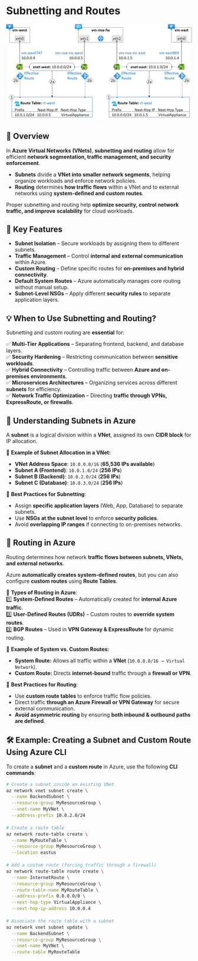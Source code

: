 # Subnetting and Routes

<img src="https://github.com/hanadisa/Hanad-DevOps-Learning/blob/main/My-DevOps-Journey/Azure/Notes/Images/routing-subnets.jpg?raw=true" alt="Azure Subnetting and Routing Diagram" width="600"/>

## 📌 Overview  
In **Azure Virtual Networks (VNets)**, **subnetting and routing** allow for efficient **network segmentation, traffic management, and security enforcement**.  

- **Subnets** divide a **VNet into smaller network segments**, helping organize workloads and enforce network policies.  
- **Routing** determines **how traffic flows** within a VNet and to external networks using **system-defined and custom routes**.  

Proper subnetting and routing help **optimize security, control network traffic, and improve scalability** for cloud workloads.  

## 🔹 Key Features  
- **Subnet Isolation** – Secure workloads by assigning them to different subnets.  
- **Traffic Management** – Control **internal and external communication** within Azure.  
- **Custom Routing** – Define specific routes for **on-premises and hybrid connectivity**.  
- **Default System Routes** – Azure automatically manages core routing without manual setup.  
- **Subnet-Level NSGs** – Apply different **security rules** to separate application layers.  

## 💡 When to Use Subnetting and Routing?  
Subnetting and custom routing are **essential** for:  

✅ **Multi-Tier Applications** – Separating frontend, backend, and database layers.  
✅ **Security Hardening** – Restricting communication between **sensitive workloads**.  
✅ **Hybrid Connectivity** – Controlling traffic between **Azure and on-premises environments**.  
✅ **Microservices Architectures** – Organizing services across different **subnets** for efficiency.  
✅ **Network Traffic Optimization** – Directing **traffic through VPNs, ExpressRoute, or firewalls**.  

## 🔹 Understanding Subnets in Azure  
A **subnet** is a logical division within a **VNet**, assigned its own **CIDR block** for IP allocation.  

📌 **Example of Subnet Allocation in a VNet:**  
- **VNet Address Space**: `10.0.0.0/16` (**65,536 IPs available**)  
- **Subnet A (Frontend)**: `10.0.1.0/24` (**256 IPs**)  
- **Subnet B (Backend)**: `10.0.2.0/24` (**256 IPs**)  
- **Subnet C (Database)**: `10.0.3.0/24` (**256 IPs**)  

🚀 **Best Practices for Subnetting**:  
- Assign **specific application layers** (Web, App, Database) to separate subnets.  
- Use **NSGs at the subnet level** to enforce **security policies**.  
- Avoid **overlapping IP ranges** if connecting to on-premises networks.  

## 🔹 Routing in Azure  
Routing determines how network **traffic flows between subnets, VNets, and external networks**.  

Azure **automatically creates system-defined routes**, but you can also configure **custom routes** using **Route Tables**.  

🔹 **Types of Routing in Azure**:  
1️⃣ **System-Defined Routes** – Automatically created for **internal Azure traffic**.  
2️⃣ **User-Defined Routes (UDRs)** – Custom routes to **override system routes**.  
3️⃣ **BGP Routes** – Used in **VPN Gateway & ExpressRoute** for dynamic routing.  

📌 **Example of System vs. Custom Routes:**  
- **System Route:** Allows all traffic within a **VNet** (`10.0.0.0/16 → Virtual Network`).  
- **Custom Route:** Directs **internet-bound** traffic through a **firewall or VPN**.  

🚀 **Best Practices for Routing**:  
- Use **custom route tables** to enforce traffic flow policies.  
- Direct traffic **through an Azure Firewall or VPN Gateway** for secure external communication.  
- **Avoid asymmetric routing** by ensuring **both inbound & outbound paths are defined**.  

## 🛠️ Example: Creating a Subnet and Custom Route Using Azure CLI  
To create a **subnet** and a **custom route** in Azure, use the following **CLI commands**:

```sh
# Create a subnet inside an existing VNet
az network vnet subnet create \
  --name BackendSubnet \
  --resource-group MyResourceGroup \
  --vnet-name MyVNet \
  --address-prefix 10.0.2.0/24

# Create a route table
az network route-table create \
  --name MyRouteTable \
  --resource-group MyResourceGroup \
  --location eastus

# Add a custom route (forcing traffic through a firewall)
az network route-table route create \
  --name InternetRoute \
  --resource-group MyResourceGroup \
  --route-table-name MyRouteTable \
  --address-prefix 0.0.0.0/0 \
  --next-hop-type VirtualAppliance \
  --next-hop-ip-address 10.0.0.4

# Associate the route table with a subnet
az network vnet subnet update \
  --name BackendSubnet \
  --resource-group MyResourceGroup \
  --vnet-name MyVNet \
  --route-table MyRouteTable
```
